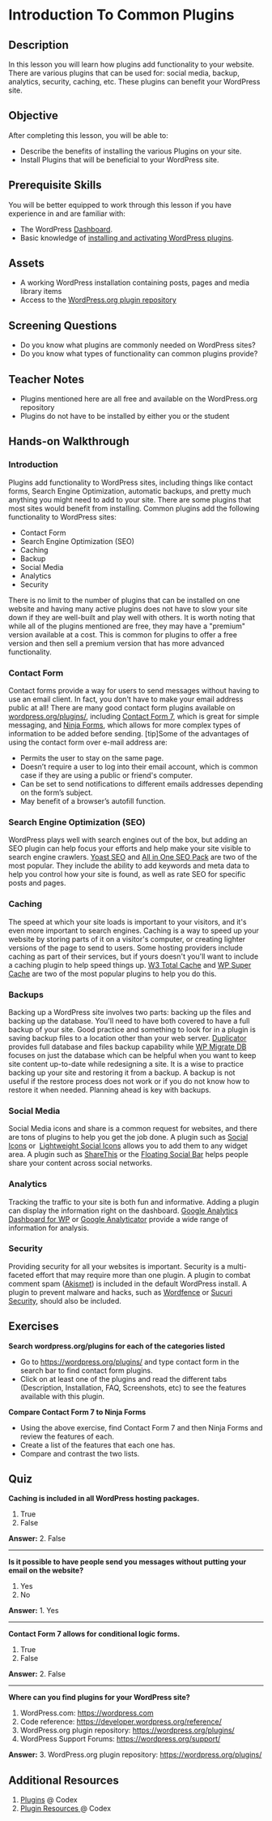 # Introduction To Common Plugins

## Description

In this lesson you will learn how plugins add functionality to your website. There are various plugins that can be used for: social media, backup, analytics, security, caching, etc. These plugins can benefit your WordPress site.

## Objective

After completing this lesson, you will be able to:

*   Describe the benefits of installing the various Plugins on your site.
*   Install Plugins that will be beneficial to your WordPress site.

## Prerequisite Skills

You will be better equipped to work through this lesson if you have experience in and are familiar with:

*   The WordPress [Dashboard](https://make.wordpress.org/training/handbook/user-lessons/overview-of-the-dashboard/).
*   <span style="font-weight: 400">Basic knowledge of</span> [<span style="font-weight: 400">installing and activating WordPress plugins</span>](https://make.wordpress.org/training/handbook/user-lessons/choosing-and-installing-plugins/)<span style="font-weight: 400">.</span>

## Assets

*   A working WordPress installation containing posts, pages and media library items
*   Access to the [WordPress.org plugin repository](https://wordpress.org/plugins/)

## Screening Questions

*   Do you know what plugins are commonly needed on WordPress sites?
*   Do you know what types of functionality can common plugins provide?

## Teacher Notes

*   Plugins mentioned here are all free and available on the WordPress.org repository
*   Plugins do not have to be installed by either you or the student

## Hands-on Walkthrough

### Introduction

Plugins add functionality to WordPress sites, including things like contact forms, Search Engine Optimization, automatic backups, and pretty much anything you might need to add to your site. There are some plugins that most sites would benefit from installing. Common plugins add the following functionality to WordPress sites:

*   Contact Form
*   Search Engine Optimization (SEO)
*   Caching
*   Backup
*   Social Media
*   Analytics
*   Security

There is no limit to the number of plugins that can be installed on one website and having many active plugins does not have to slow your site down if they are well-built and play well with others. It is worth noting that while all of the plugins mentioned are free, they may have a "premium" version available at a cost. This is common for plugins to offer a free version and then sell a premium version that has more advanced functionality.

### Contact Form

Contact forms provide a way for users to send messages without having to use an email client. In fact, you don't have to make your email address public at all! There are many good contact form plugins available on [wordpress.org/plugins/](https://wordpress.org/plugins/), including [Contact Form 7](https://wordpress.org/plugins/contact-form-7/), which is great for simple messaging, and [Ninja Forms](https://wordpress.org/plugins/ninja-forms/), which allows for more complex types of information to be added before sending. [tip]Some of the advantages of using the contact form over e-mail address are:

*   Permits the user to stay on the same page.
*   Doesn’t require a user to log into their email account, which is common case if they are using a public or friend's computer.
*   Can be set to send notifications to different emails addresses depending on the form’s subject.
*   May benefit of a browser’s autofill function.

### Search Engine Optimization (SEO)

WordPress plays well with search engines out of the box, but adding an SEO plugin can help focus your efforts and help make your site visible to search engine crawlers. [Yoast SEO](https://wordpress.org/plugins/wordpress-seo/) and [All in One SEO Pack](https://wordpress.org/plugins/all-in-one-seo-pack/) are two of the most popular. They include the ability to add keywords and meta data to help you control how your site is found, as well as rate SEO for specific posts and pages.

### Caching

The speed at which your site loads is important to your visitors, and it's even more important to search engines. Caching is a way to speed up your website by storing parts of it on a visitor's computer, or creating lighter versions of the page to send to users. Some hosting providers include caching as part of their services, but if yours doesn't you'll want to include a caching plugin to help speed things up. [W3 Total Cache](https://wordpress.org/plugins/w3-total-cache/) and [WP Super Cache](https://wordpress.org/plugins/wp-super-cache/) are two of the most popular plugins to help you do this.

### Backups

Backing up a WordPress site involves two parts: backing up the files and backing up the database. You'll need to have both covered to have a full backup of your site. Good practice and something to look for in a plugin is saving backup files to a location other than your web server. [Duplicator](https://wordpress.org/plugins/duplicator/) provides full database and files backup capability while [WP Migrate DB](https://wordpress.org/plugins/wp-migrate-db/) focuses on just the database which can be helpful when you want to keep site content up-to-date while redesigning a site. It is a wise to practice backing up your site and restoring it from a backup. A backup is not useful if the restore process does not work or if you do not know how to restore it when needed. Planning ahead is key with backups.

### Social Media

Social Media icons and share is a common request for websites, and there are tons of plugins to help you get the job done. A plugin such as [Social Icons](https://wordpress.org/plugins/social-icons/) or  [Lightweight Social Icons](https://wordpress.org/plugins/lightweight-social-icons/) allows you to add them to any widget area. A plugin such as [ShareThis](https://wordpress.org/plugins/share-this/) or the [Floating Social Bar](https://wordpress.org/plugins/floating-social-bar/) helps people share your content across social networks.

### Analytics

Tracking the traffic to your site is both fun and informative. Adding a plugin can display the information right on the dashboard. [Google Analytics Dashboard for WP](https://wordpress.org/plugins/google-analytics-dashboard-for-wp/) or [Google Analyticator](https://wordpress.org/plugins/google-analyticator/) provide a wide range of information for analysis.

### Security

Providing security for all your websites is important. Security is a multi-faceted effort that may require more than one plugin. A plugin to combat comment spam ([Akismet](https://wordpress.org/plugins/akismet/)) is included in the default WordPress install. A plugin to prevent malware and hacks, such as [Wordfence](https://wordpress.org/plugins/wordfence/) or [Sucuri Security](https://wordpress.org/plugins/sucuri-scanner/), should also be included.

## Exercises

**Search wordpress.org/plugins for each of the categories listed**

*   Go to https://wordpress.org/plugins/ and type contact form in the search bar to find contact form plugins.
*   Click on at least one of the plugins and read the different tabs (Description, Installation, FAQ, Screenshots, etc) to see the features available with this plugin.

**Compare Contact Form 7 to Ninja Forms**

*   Using the above exercise, find Contact Form 7 and then Ninja Forms and review the features of each.
*   Create a list of the features that each one has.
*   Compare and contrast the two lists.

## Quiz

**Caching is included in all WordPress hosting packages.**

1.  True
2.  False

**Answer:** 2\. False

* * *

**Is it possible to have people send you messages without putting your email on the website?**

1.  Yes
2.  No

**Answer:** 1\. Yes 

* * *

**Contact Form 7 allows for conditional logic forms.**

1.  True
2.  False

**Answer:** 2\. False 

* * *

**Where can you find plugins for your WordPress site?**

1.  WordPress.com: https://wordpress.com
2.  Code reference: https://developer.wordpress.org/reference/
3.  WordPress.org plugin repository: https://wordpress.org/plugins/
4.  WordPress Support Forums: https://wordpress.org/support/

**Answer:** 3\. WordPress.org plugin repository: https://wordpress.org/plugins/


## Additional Resources

1.  [Plugins](https://codex.wordpress.org/Plugins) @ Codex
2.  [Plugin Resources ](https://codex.wordpress.org/Plugin_Resources)@ Codex
